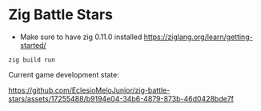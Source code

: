 # Zig Battle Stars

- Make sure to have zig 0.11.0 installed https://ziglang.org/learn/getting-started/
```
zig build run
```

Current game development state:

https://github.com/EclesioMeloJunior/zig-battle-stars/assets/17255488/b9194e04-34b6-4879-873b-46d0428bde7f

